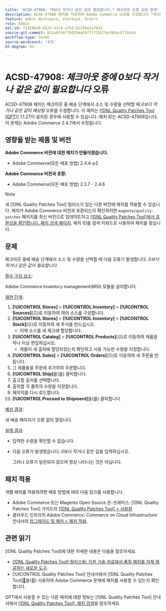 ```yaml
---
title: 'ACSD-47908: *0보다 작거나 같은 값이 필요합니다.* 체크아웃 도중 오류 발생'
description: ACSD-47908 패치를 적용하여 Adobe Commerce 오류를 수정합니다 *체크아웃 중 배송 단계에서 소스 및 수량을 선택할 경우 0보다 작거나 같은 값이 예상됩니다*.
feature: Admin Workspace, Checkout, Orders
role: Admin
exl-id: f1429bd9-652d-43c0-af52-b2258e2a7643
source-git-commit: 011a6f46f76029eaf67f172b576e58dac9710a3d
workflow-type: tm+mt
source-wordcount: '472'
ht-degree: 0%

---
```


# ACSD-47908: *체크아웃 중에 0보다 작거나 같은 값이 필요합니다* 오류

ACSD-47908 패치는 체크아웃 중 배송 단계에서 소스 및 수량을 선택할 때 *0보다 작거나 같은 값이 예상됨* 오류를 수정합니다. 이 패치는 [[!DNL Quality Patches Tool (QPT)]](https://experienceleague.adobe.com/en/docs/commerce-operations/tools/quality-patches-tool/quality-patches-tool-to-self-serve-quality-patches) 1.1.27이 설치된 경우에 사용할 수 있습니다. 패치 ID는 ACSD-47908입니다. 이 문제는 Adobe Commerce 2.4.7에서 수정됩니다.

## 영향을 받는 제품 및 버전

**Adobe Commerce 버전에 대한 패치가 만들어졌습니다.**

* Adobe Commerce(모든 배포 방법) 2.4.4-p2

**Adobe Commerce 버전과 호환:**

* Adobe Commerce(모든 배포 방법) 2.3.7 - 2.4.6

>[!NOTE]
>
>새 [!DNL Quality Patches Tool] 릴리스가 있는 다른 버전에 패치를 적용할 수 있습니다. 패치가 Adobe Commerce 버전과 호환되는지 확인하려면 `magento/quality-patches` 패키지를 최신 버전으로 업데이트하고 [[!DNL Quality Patches Tool]에서 호환성을 확인합니다. 패치 검색 페이지](https://experienceleague.adobe.com/tools/commerce-quality-patches/index.html). 패치 ID를 검색 키워드로 사용하여 패치를 찾습니다.

## 문제

체크아웃 중에 배송 단계에서 소스 및 수량을 선택할 때 다음 오류가 발생합니다. *0보다 작거나 같은 값이 필요합니다*.

<u>필수 구성 요소</u>:

Adobe Commerce Inventory management(MSI) 모듈을 설치합니다.

<u>재현 단계</u>:

1. **[!UICONTROL Stores]** > **[!UICONTROL Inventory]** > **[!UICONTROL Sources]**(으)로 이동하여 여러 소스를 구성합니다.
1. **[!UICONTROL Stores]** > **[!UICONTROL Inventory]** > **[!UICONTROL Stock]**(으)로 이동하여 새 주식을 만드십시오.
   * 이제 소스를 새 재고에 할당합니다.
1. **[!UICONTROL Catalog]** > **[!UICONTROL Products]**(으)로 이동하여 제품을 하나 이상 편집하십시오.
   * 제품이 새 출처에 할당되었는지 확인하고 사용 가능한 수량을 지정합니다.
1. **[!UICONTROL Sales]** > **[!UICONTROL Orders]**(으)로 이동하여 새 주문을 만듭니다.
1. 그 제품들을 주문에 추가하여 주문합니다.
1. **[!UICONTROL Ship]**&#x200B;을(를) 클릭합니다.
1. 출고할 출처를 선택합니다.
1. 출하할 각 품목의 수량을 지정합니다.
1. 페이지를 다시 로드합니다.
1. **[!UICONTROL Proceed to Shipment]**&#x200B;을(를) 클릭합니다.

<u>예상 결과</u>:

새 배송 페이지가 오류 없이 열립니다.

<u>실제 결과</u>:

* 입력한 수량을 확인할 수 없습니다.
* 다음 오류가 발생했습니다. *0*&#x200B;보다 작거나 같은 값을 입력하십시오.

  그러나 오류가 일관되지 않으며 항상 나타나는 것은 아닙니다.

## 패치 적용

개별 패치를 적용하려면 배포 방법에 따라 다음 링크를 사용합니다.

* Adobe Commerce 또는 Magento Open Source 온-프레미스: [!DNL Quality Patches Tool] 가이드의 [[!DNL Quality Patches Tool] > 사용량](/help/tools/quality-patches-tool/usage.md)
* 클라우드 인프라의 Adobe Commerce: Commerce on Cloud Infrastructure 안내서의 [업그레이드 및 패치 > 패치 적용](https://experienceleague.adobe.com/docs/commerce-cloud-service/user-guide/develop/upgrade/apply-patches.html).

## 관련 읽기

[!DNL Quality Patches Tool]에 대한 자세한 내용은 다음을 참조하세요.

* [[!DNL Quality Patches Tool] 릴리스됨: 지원 기술 자료에서 품질 패치를 자체 제공하는 새로운 도구](https://experienceleague.adobe.com/en/docs/commerce-operations/tools/quality-patches-tool/quality-patches-tool-to-self-serve-quality-patches).
* [!UICONTROL Quality Patches Tool] 안내서에서  [!DNL Quality Patches Tool][&#128279;](/help/tools/quality-patches-tool/patches-available-in-qpt/check-patch-for-magento-issue-with-magento-quality-patches.md)을(를) 사용하여 Adobe Commerce 문제에 패치를 사용할 수 있는지 확인합니다.


QPT에서 사용할 수 있는 다른 패치에 대한 정보는 [!DNL Quality Patches Tool] 안내서에서 [[!DNL Quality Patches Tool]: 패치 검색](https://experienceleague.adobe.com/tools/commerce-quality-patches/index.html)을 참조하세요.
